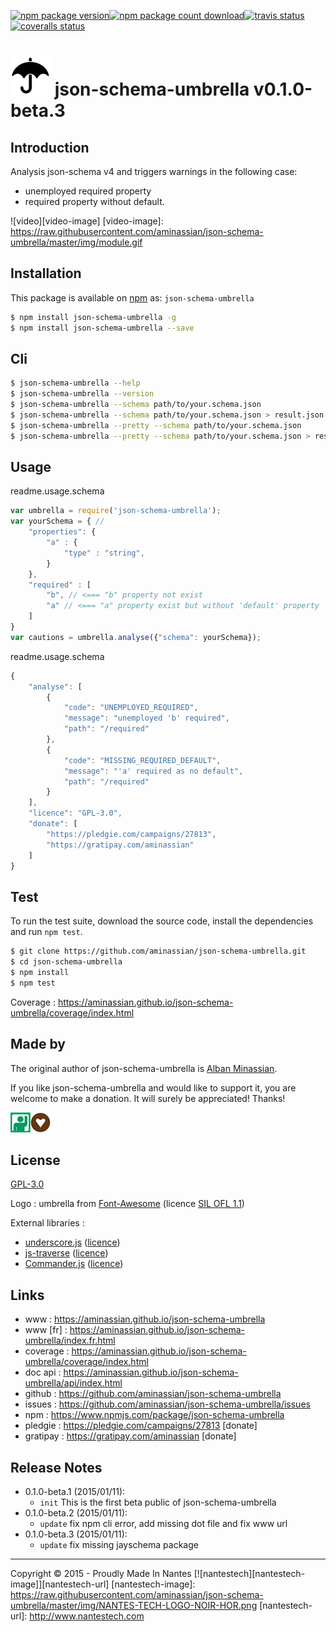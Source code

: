 [![npm package version][badge-image-npm-package-version]][badge-url-npm-package-version][![npm package count download][badge-image-npm-package-count-download]][badge-url-npm-package-count-download][![travis status][badge-image-travis-build]][badge-url-travis-build][![coveralls status][badge-image-coveralls]][badge-url-coveralls]

![json-schema-umbrella][icon-image64x64] json-schema-umbrella v0.1.0-beta.3
=================================================

Introduction
------------------------------------------

Analysis json-schema v4 and triggers warnings in the following case:

- unemployed required property
- required property without default.

![video][video-image]
[video-image]: https://raw.githubusercontent.com/aminassian/json-schema-umbrella/master/img/module.gif

Installation
------------------------------------------

This package is available on [npm](https://www.npmjs.com/package/json-schema-umbrella) as: ``json-schema-umbrella``

```bash
$ npm install json-schema-umbrella -g
$ npm install json-schema-umbrella --save
```

Cli
------------------------------------------

```bash
$ json-schema-umbrella --help
$ json-schema-umbrella --version
$ json-schema-umbrella --schema path/to/your.schema.json
$ json-schema-umbrella --schema path/to/your.schema.json > result.json
$ json-schema-umbrella --pretty --schema path/to/your.schema.json
$ json-schema-umbrella --pretty --schema path/to/your.schema.json > result.json
```

Usage
------------------------------------------

readme.usage.schema

```js
var umbrella = require('json-schema-umbrella');
var yourSchema = { //
    "properties": {
        "a" : {
            "type" : "string",
        }
    },
    "required" : [
        "b", // <=== "b" property not exist
        "a" // <=== "a" property exist but without 'default' property
    ]
}
var cautions = umbrella.analyse({"schema": yourSchema});
```

readme.usage.schema

```js
{
    "analyse": [
        {
            "code": "UNEMPLOYED_REQUIRED",
            "message": "unemployed 'b' required",
            "path": "/required"
        },
        {
            "code": "MISSING_REQUIRED_DEFAULT",
            "message": "'a' required as no default",
            "path": "/required"
        }
    ],
    "licence": "GPL-3.0",
    "donate": [
        "https://pledgie.com/campaigns/27813",
        "https://gratipay.com/aminassian"
    ]
}
```


Test
------------------------------------------

To run the test suite, download the source code, install the dependencies and run `npm test`.

```bash
$ git clone https://github.com/aminassian/json-schema-umbrella.git
$ cd json-schema-umbrella
$ npm install
$ npm test
```



Coverage : https://aminassian.github.io/json-schema-umbrella/coverage/index.html

Made by
------------------------------------------

The original author of json-schema-umbrella is  [Alban Minassian](https://github.com/aminassian).

If you like json-schema-umbrella and would like to support it, you are welcome to make a donation. It will surely be appreciated! Thanks!

[![donate with your pledgie account][donate-image-pledgie]][donate-url-pledgie][![donate with your gratipay account][donate-image-gratipay]][donate-url-gratipay]

License
------------------------------------------

[GPL-3.0](https://github.com/aminassian/json-schema-umbrella/blob/master/LICENSE)

Logo : umbrella from [Font-Awesome](http://fortawesome.github.io/Font-Awesome/) (licence [SIL OFL 1.1](http://scripts.sil.org/OFL))

External libraries :

- [underscore.js](http://underscorejs.org/) ([licence](https://github.com/jashkenas/underscore/blob/master/LICENSE))
- [js-traverse](https://github.com/substack/js-traverse) ([licence](https://github.com/substack/js-traverse/blob/master/LICENSE))
- [Commander.js](https://github.com/tj/commander.js) ([licence](https://github.com/tj/commander.js))


Links
------------------------------------------

- www : https://aminassian.github.io/json-schema-umbrella
- www [fr] : https://aminassian.github.io/json-schema-umbrella/index.fr.html
- coverage : https://aminassian.github.io/json-schema-umbrella/coverage/index.html
- doc api : https://aminassian.github.io/json-schema-umbrella/api/index.html
- github : https://github.com/aminassian/json-schema-umbrella
- issues : https://github.com/aminassian/json-schema-umbrella/issues
- npm : https://www.npmjs.com/package/json-schema-umbrella
- pledgie : https://pledgie.com/campaigns/27813 [donate]
- gratipay : https://gratipay.com/aminassian [donate]

Release Notes
------------------------------------------

- 0.1.0-beta.1 (2015/01/11):
    - ``init`` This is the first beta public of json-schema-umbrella
- 0.1.0-beta.2 (2015/01/11):
    - ``update`` fix npm cli error, add missing dot file and fix www url
- 0.1.0-beta.3 (2015/01/11):
    - ``update`` fix missing jayschema package

------------------------------------------

Copyright © 2015 - Proudly Made In Nantes [![nantestech][nantestech-image]][nantestech-url]
[nantestech-image]: https://raw.githubusercontent.com/aminassian/json-schema-umbrella/master/img/NANTES-TECH-LOGO-NOIR-HOR.png
[nantestech-url]: http://www.nantestech.com


[icon-image32x32]: https://raw.githubusercontent.com/aminassian/json-schema-umbrella/master/img/umbrella_000000_32.png
[icon-image64x64]: https://raw.githubusercontent.com/aminassian/json-schema-umbrella/master/img/umbrella_000000_64.png
[donate-image-pledgie]: https://raw.githubusercontent.com/aminassian/json-schema-umbrella/master/img/pledgie32x32.png
[donate-url-pledgie]: https://pledgie.com/campaigns/27813
[donate-image-gratipay]: https://raw.githubusercontent.com/aminassian/json-schema-umbrella/master/img/gratipay32x32.png
[donate-url-gratipay]: https://gratipay.com/aminassian
[badge-image-npm-package-version]: https://img.shields.io/npm/v/json-schema-umbrella.svg?style=flat
[badge-url-npm-package-version]: https://npmjs.org/package/json-schema-umbrella
[badge-image-npm-package-count-download]: https://img.shields.io/npm/dm/json-schema-umbrella.svg?style=flat
[badge-url-npm-package-count-download]: https://npmjs.org/package/json-schema-umbrella
[badge-image-travis-build]: https://img.shields.io/travis/aminassian/json-schema-umbrella.svg?style=flat
[badge-url-travis-build]: https://travis-ci.org/aminassian/json-schema-umbrella
[badge-image-coveralls]: https://img.shields.io/coveralls/aminassian/json-schema-umbrella.svg?style=flat
[badge-url-coveralls]: https://coveralls.io/r/aminassian/json-schema-umbrella?branch=master